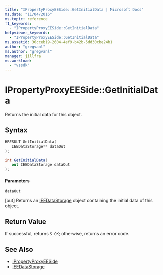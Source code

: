 ```yaml
---
title: "IPropertyProxyEESide::GetInitialData | Microsoft Docs"
ms.date: "11/04/2016"
ms.topic: reference
f1_keywords:
  - "IPropertyProxyEESide::GetInitialData"
helpviewer_keywords:
  - "IPropertyProxyEESide::GetInitialData"
ms.assetid: 36cceb19-2604-4ef9-b42b-5dd30cbe24b1
author: "gregvanl"
ms.author: "gregvanl"
manager: jillfra
ms.workload:
  - "vssdk"
---
```

# IPropertyProxyEESide::GetInitialData
Returns the initial data for this object.

## Syntax

```cpp
HRESULT GetInitialData(
   IEEDataStorage** dataOut
);
```

```csharp
int GetInitialData(
   out IEEDataStorage dataOut
);
```

#### Parameters
 `dataOut`

 [out] Returns an [IEEDataStorage](../../../extensibility/debugger/reference/ieedatastorage.md) object containing the initial data of this object.

## Return Value
 If successful, returns `S_OK`; otherwise, returns an error code.

## See Also
- [IPropertyProxyEESide](../../../extensibility/debugger/reference/ipropertyproxyeeside.md)
- [IEEDataStorage](../../../extensibility/debugger/reference/ieedatastorage.md)